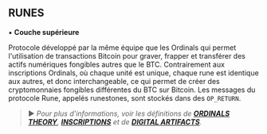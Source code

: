 ## RUNES
▪ **Couche supérieure**

Protocole développé par la même équipe que les Ordinals qui permet l'utilisation de transactions Bitcoin pour graver, frapper et transférer des actifs numériques fongibles autres que le BTC. Contrairement aux inscriptions Ordinals, où chaque unité est unique, chaque rune est identique aux autres, et donc interchangeable, ce qui permet de créer des cryptomonnaies fongibles différentes du BTC sur Bitcoin. Les messages du protocole Rune, appelés runestones, sont stockés dans des `OP_RETURN`.

> ► *Pour plus d'informations, voir les définitions de **[ORDINALS THEORY](/dictionnaire/O.md#ordinals-theory)**, **[INSCRIPTIONS](/dictionnaire/I.md#inscriptions)** et de **[DIGITAL ARTIFACTS](/dictionnaire/D.md#digital-artifacts)**.*

